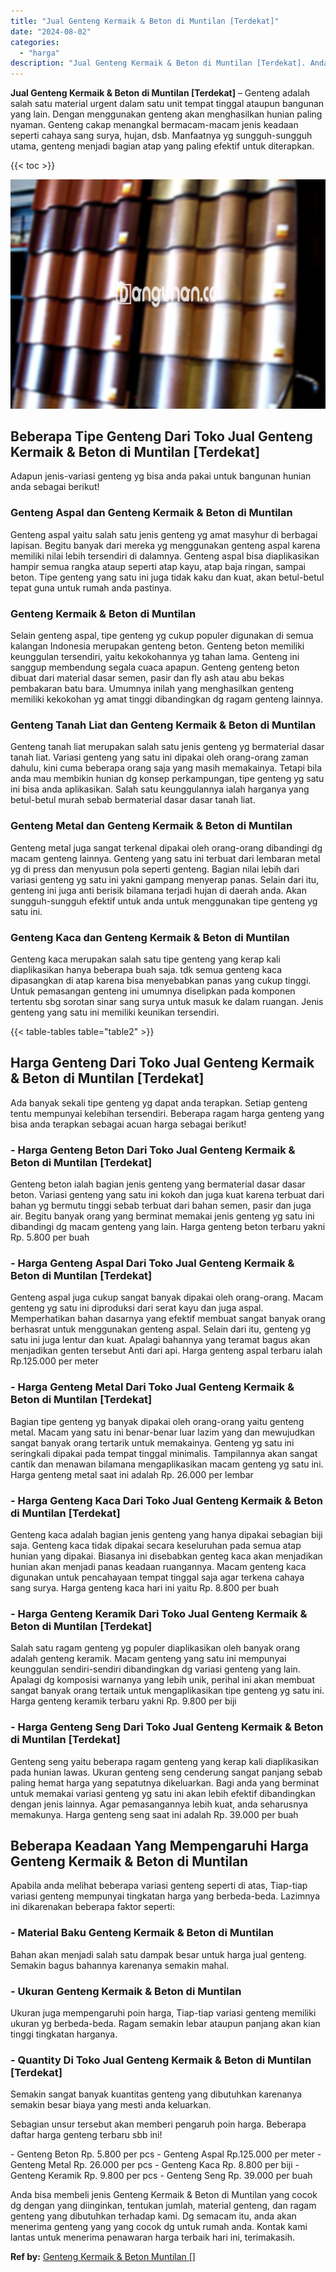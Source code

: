 ```yaml
---
title: "Jual Genteng Kermaik & Beton di Muntilan [Terdekat]"
date: "2024-08-02"
categories: 
  - "harga"
description: "Jual Genteng Kermaik & Beton di Muntilan [Terdekat]. Anda bisa membeli jenis Genteng Kermaik & Beton di Muntilan yang cocok dg dengan yang diinginkan, tentuk..."
---
```


**Jual Genteng Kermaik & Beton di Muntilan \[Terdekat\]** – Genteng adalah salah satu material urgent dalam satu unit tempat tinggal ataupun bangunan yang lain. Dengan menggunakan genteng akan menghasilkan hunian paling nyaman. Genteng cakap menangkal bermacam-macam jenis keadaan seperti cahaya sang surya, hujan, dsb. Manfaatnya yg sungguh-sungguh utama, genteng menjadi bagian atap yang paling efektif untuk diterapkan.

{{< toc >}}

![Jual Genteng Kermaik & Beton di Muntilan [Terdekat]](/images/genteng-minimalis-murah14.png)

## Beberapa Tipe Genteng Dari Toko Jual Genteng Kermaik & Beton di Muntilan \[Terdekat\]

Adapun jenis-variasi genteng yg bisa anda pakai untuk bangunan hunian anda sebagai berikut!

### Genteng Aspal dan Genteng Kermaik & Beton di Muntilan

Genteng aspal yaitu salah satu jenis genteng yg amat masyhur di berbagai lapisan. Begitu banyak dari mereka yg menggunakan genteng aspal karena memiliki nilai lebih tersendiri di dalamnya. Genteng aspal bisa diaplikasikan hampir semua rangka ataup seperti atap kayu, atap baja ringan, sampai beton. Tipe genteng yang satu ini juga tidak kaku dan kuat, akan betul-betul tepat guna untuk rumah anda pastinya.

### Genteng Kermaik & Beton di Muntilan

Selain genteng aspal, tipe genteng yg cukup populer digunakan di semua kalangan Indonesia merupakan genteng beton. Genteng beton memiliki keunggulan tersendiri, yaitu kekokohannya yg tahan lama. Genteng ini sanggup membendung segala cuaca apapun. Genteng genteng beton dibuat dari material dasar semen, pasir dan fly ash atau abu bekas pembakaran batu bara. Umumnya inilah yang menghasilkan genteng memiliki kekokohan yg amat tinggi dibandingkan dg ragam genteng lainnya.

### Genteng Tanah Liat dan Genteng Kermaik & Beton di Muntilan

Genteng tanah liat merupakan salah satu jenis genteng yg bermaterial dasar tanah liat. Variasi genteng yang satu ini dipakai oleh orang-orang zaman dahulu, kini cuma beberapa orang saja yang masih memakainya. Tetapi bila anda mau membikin hunian dg konsep perkampungan, tipe genteng yg satu ini bisa anda aplikasikan. Salah satu keunggulannya ialah harganya yang betul-betul murah sebab bermaterial dasar dasar tanah liat.

### Genteng Metal dan Genteng Kermaik & Beton di Muntilan

Genteng metal juga sangat terkenal dipakai oleh orang-orang dibandingi dg macam genteng lainnya. Genteng yang satu ini terbuat dari lembaran metal yg di press dan menyusun pola seperti genteng. Bagian nilai lebih dari variasi genteng yg satu ini yakni gampang menyerap panas. Selain dari itu, genteng ini juga anti berisik bilamana terjadi hujan di daerah anda. Akan sungguh-sungguh efektif untuk anda untuk menggunakan tipe genteng yg satu ini.

### Genteng Kaca dan Genteng Kermaik & Beton di Muntilan

Genteng kaca merupakan salah satu tipe genteng yang kerap kali diaplikasikan hanya beberapa buah saja. tdk semua genteng kaca dipasangkan di atap karena bisa menyebabkan panas yang cukup tinggi. Untuk pemasangan genteng ini umumnya diselipkan pada komponen tertentu sbg sorotan sinar sang surya untuk masuk ke dalam ruangan. Jenis genteng yang satu ini memiliki keunikan tersendiri.

{{< table-tables table="table2" >}}

## Harga Genteng Dari Toko Jual Genteng Kermaik & Beton di Muntilan \[Terdekat\]

Ada banyak sekali tipe genteng yg dapat anda terapkan. Setiap genteng tentu mempunyai kelebihan tersendiri. Beberapa ragam harga genteng yang bisa anda terapkan sebagai acuan harga sebagai berikut!

### \- Harga Genteng Beton Dari Toko Jual Genteng Kermaik & Beton di Muntilan \[Terdekat\]

Genteng beton ialah bagian jenis genteng yang bermaterial dasar dasar beton. Variasi genteng yang satu ini kokoh dan juga kuat karena terbuat dari bahan yg bermutu tinggi sebab terbuat dari bahan semen, pasir dan juga air. Begitu banyak orang yang berminat memakai jenis genteng yg satu ini dibandingi dg macam genteng yang lain. Harga genteng beton terbaru yakni Rp. 5.800 per buah

### \- Harga Genteng Aspal Dari Toko Jual Genteng Kermaik & Beton di Muntilan \[Terdekat\]

Genteng aspal juga cukup sangat banyak dipakai oleh orang-orang. Macam genteng yg satu ini diproduksi dari serat kayu dan juga aspal. Memperhatikan bahan dasarnya yang efektif membuat sangat banyak orang berhasrat untuk menggunakan genteng aspal. Selain dari itu, genteng yg satu ini juga lentur dan kuat. Apalagi bahannya yang teramat bagus akan menjadikan genten tersebut Anti dari api. Harga genteng aspal terbaru ialah Rp.125.000 per meter

### \- Harga Genteng Metal Dari Toko Jual Genteng Kermaik & Beton di Muntilan \[Terdekat\]

Bagian tipe genteng yg banyak dipakai oleh orang-orang yaitu genteng metal. Macam yang satu ini benar-benar luar lazim yang dan mewujudkan sangat banyak orang tertarik untuk memakainya. Genteng yg satu ini seringkali dipakai pada tempat tinggal minimalis. Tampilannya akan sangat cantik dan menawan bilamana mengaplikasikan macam genteng yg satu ini. Harga genteng metal saat ini adalah Rp. 26.000 per lembar

### \- Harga Genteng Kaca Dari Toko Jual Genteng Kermaik & Beton di Muntilan \[Terdekat\]

Genteng kaca adalah bagian jenis genteng yang hanya dipakai sebagian biji saja. Genteng kaca tidak dipakai secara keseluruhan pada semua atap hunian yang dipakai. Biasanya ini disebabkan genteg kaca akan menjadikan hunian akan menjadi panas keadaan ruangannya. Macam genteng kaca digunakan untuk pencahayaan tempat tinggal saja agar terkena cahaya sang surya. Harga genteng kaca hari ini yaitu Rp. 8.800 per buah

### \- Harga Genteng Keramik Dari Toko Jual Genteng Kermaik & Beton di Muntilan \[Terdekat\]

Salah satu ragam genteng yg populer diaplikasikan oleh banyak orang adalah genteng keramik. Macam genteng yang satu ini mempunyai keunggulan sendiri-sendiri dibandingkan dg variasi genteng yang lain. Apalagi dg komposisi warnanya yang lebih unik, perihal ini akan membuat sangat banyak orang tertaik untuk mengaplikasikan tipe genteng yg satu ini. Harga genteng keramik terbaru yakni Rp. 9.800 per biji

### \- Harga Genteng Seng Dari Toko Jual Genteng Kermaik & Beton di Muntilan \[Terdekat\]

Genteng seng yaitu beberapa ragam genteng yang kerap kali diaplikasikan pada hunian lawas. Ukuran genteng seng cenderung sangat panjang sebab paling hemat harga yang sepatutnya dikeluarkan. Bagi anda yang berminat untuk memakai variasi genteng yg satu ini akan lebih efektif dibandingkan dengan jenis lainnya. Agar pemasangannya lebih kuat, anda seharusnya memakunya. Harga genteng seng saat ini adalah Rp. 39.000 per buah

## Beberapa Keadaan Yang Mempengaruhi Harga Genteng Kermaik & Beton di Muntilan

Apabila anda melihat beberapa variasi genteng seperti di atas, Tiap-tiap variasi genteng mempunyai tingkatan harga yang berbeda-beda. Lazimnya ini dikarenakan beberapa faktor seperti:

### \- Material Baku Genteng Kermaik & Beton di Muntilan

Bahan akan menjadi salah satu dampak besar untuk harga jual genteng. Semakin bagus bahannya karenanya semakin mahal.

### \- Ukuran Genteng Kermaik & Beton di Muntilan

Ukuran juga mempengaruhi poin harga, Tiap-tiap variasi genteng memiliki ukuran yg berbeda-beda. Ragam semakin lebar ataupun panjang akan kian tinggi tingkatan harganya.

### \- Quantity Di Toko Jual Genteng Kermaik & Beton di Muntilan \[Terdekat\]

Semakin sangat banyak kuantitas genteng yang dibutuhkan karenanya semakin besar biaya yang mesti anda keluarkan.

Sebagian unsur tersebut akan memberi pengaruh poin harga. Beberapa daftar harga genteng terbaru sbb ini!

\- Genteng Beton Rp. 5.800 per pcs - Genteng Aspal Rp.125.000 per meter - Genteng Metal Rp. 26.000 per pcs - Genteng Kaca Rp. 8.800 per biji - Genteng Keramik Rp. 9.800 per pcs - Genteng Seng Rp. 39.000 per buah

Anda bisa membeli jenis Genteng Kermaik & Beton di Muntilan yang cocok dg dengan yang diinginkan, tentukan jumlah, material genteng, dan ragam genteng yang dibutuhkan terhadap kami. Dg semacam itu, anda akan menerima genteng yang yang cocok dg untuk rumah anda. Kontak kami lantas untuk menerima penawaran harga terbaik hari ini, terimakasih.

**Ref by:**  [Genteng Kermaik & Beton  Muntilan []](https://id.wikipedia.org/wiki/Genteng)
